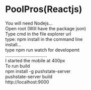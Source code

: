 # PoolPros(Reactjs)
You will need Nodejs...<br />
Open root (Will have the package json)<br />
Type cmd in the file explorer url<br />
type: npm install in the command line<br />
install...<br />
type npm run watch for developemt<br />
.................................<br/>
I started the mobile at 400px<br/>
To run build<br/>
npm install -g pushstate-server<br/>
pushstate-server build<br/>
http://localhost:9000<br/>
